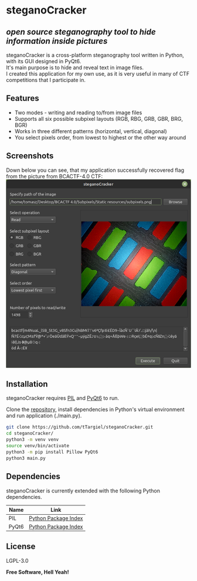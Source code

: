 # steganoCracker  
## _open source steganography tool to hide information inside pictures_  

steganoCracker is a cross-platform steganography tool written in Python, with its GUI designed in PyQt6.  
It's main purpose is to hide and reveal text in image files.  
I created this application for my own use, as it is very useful in many of CTF competitions that I participate in.  

## Features  

- Two modes - writing and reading to/from image files  
- Supports all six possible subpixel layouts (RGB, RBG, GRB, GBR, BRG, BGR)  
- Works in three different patterns (horizontal, vertical, diagonal)  
- You select pixels order, from lowest to highest or the other way around  


## Screenshots  
Down below you can see, that my application successfully recovered flag from the picture from BCACTF-4.0 CTF:  
![main](https://raw.githubusercontent.com/tTargiel/steganoCracker/main/_resources/main.png?raw=true)  


## Installation  

steganoCracker requires [PIL] and [PyQt6] to run.  

Clone the [repository][git-repo-url], install dependencies in Python's virtual environment and run application (./main.py).  

```sh  
git clone https://github.com/tTargiel/steganoCracker.git  
cd steganoCracker/  
python3 -m venv venv
source venv/bin/activate
python3 -m pip install Pillow PyQt6 
python3 main.py
```  

## Dependencies  

steganoCracker is currently extended with the following Python dependencies.  

| Name | Link |  
| ------ | ------ |  
| PIL | [Python Package Index][PIL] |  
| PyQt6 | [Python Package Index][PyQt6] |  

## License  

LGPL-3.0  

**Free Software, Hell Yeah!**  

[//]: # (These are reference links used in the body of this note and get stripped out when the markdown processor does its job. There is no need to format nicely because it shouldn't be seen. Thanks SO - http://stackoverflow.com/questions/4823468/store-comments-in-markdown-syntax)  

[steganoCracker]: <https://github.com/tTargiel/steganoCracker>  
[git-repo-url]: <ttps://github.com/tTargiel/steganoCracker.git>  
[PIL]: <https://pypi.org/project/Pillow/>  
[PyQt6]: <https://pypi.org/project/PyQt6/>  
